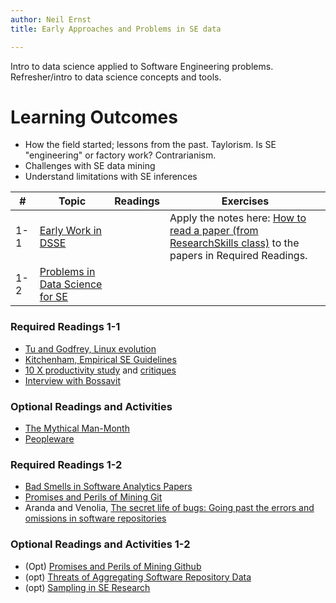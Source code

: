 ```yaml
---
author: Neil Ernst
title: Early Approaches and Problems in SE data

---
```

Intro to data science applied to Software Engineering problems. Refresher/intro to data science concepts and tools. 

# Learning Outcomes

- How the field started; lessons from the past. Taylorism. Is SE "engineering" or factory work? Contrarianism.
- Challenges with SE data mining
- Understand limitations with SE inferences
  

| #   | Topic                                 | Readings | Exercises                                                                                                                                                                                                                              |
| --- | ------------------------------------- | -------- | -------------------------------------------------------------------------------------------------------------------------------------------------------------------------------------------------------------------------------------- |
| 1-1 | [Early Work in DSSE](early.md) |          | Apply the notes here: [How to read a paper (from ResearchSkills class)](https://github.com/neilernst/ResearchSkillsUVic/blob/main/resources/reviewing/M4%20Reading.md#efficiently-reading-a-paper) to the papers in Required Readings. |
| 1-2 | [Problems in Data Science for SE](problems.md)       |          |                                                                                                                                                                                                                                        |
### Required Readings 1-1

* [Tu and Godfrey, Linux evolution](https://ieeexplore.ieee.org/document/883030) 
* [Kitchenham, Empirical SE Guidelines](http://people.ucalgary.ca/~far/Lectures/SENG421/PDF/Guidelines.pdf)
* [10 X productivity study](https://dl.acm.org/doi/10.1145/362851.362858) and [critiques](https://www.construx.com/blog/the-origins-of-10x-how-valid-is-the-underlying-research/)
* [Interview with Bossavit](https://blog.fogbugz.com/10x-programmer-and-other-myths-in-software-engineering)

### Optional Readings and Activities

- [The Mythical Man-Month](https://en.wikipedia.org/wiki/The_Mythical_Man-Month)
- [Peopleware](https://en.wikipedia.org/wiki/Peopleware:_Productive_Projects_and_Teams)


### Required Readings 1-2

* [Bad Smells in Software Analytics Papers](https://arxiv.org/abs/1803.05518)
* [Promises and Perils of Mining Git](https://www.researchgate.net/publication/232621717_The_Promises_and_Perils_of_Mining_Git)
* Aranda and Venolia, [The secret life of bugs: Going past the errors and omissions in software repositories](https://www.microsoft.com/en-us/research/wp-content/uploads/2016/02/secret.pdf)

### Optional Readings and Activities 1-2

* (Opt) [Promises and Perils of Mining Github](https://kblincoe.github.io/publications/2014_MSR_Promises_Perils.pdf)
* (opt) [Threats of Aggregating Software Repository Data](https://www.cs.mcgill.ca/~martin/papers/icsme2018.pdf) 
* (opt) [Sampling in SE Research](https://arxiv.org/pdf/2002.07764.pdf)

